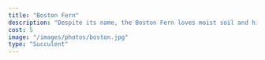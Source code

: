 ```yaml
---
title: "Boston Fern"
description: "Despite its name, the Boston Fern loves moist soil and high humidity. If your home is dry, try misting it with water every couple of days!"
cost: 5
image: "/images/photos/boston.jpg"
type: "Succulent"
---
```

